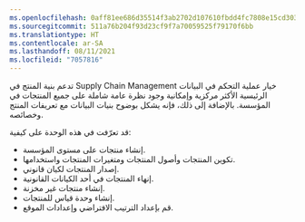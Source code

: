 ```yaml
---
ms.openlocfilehash: 0aff81ee686d35514f3ab2702d107610fbdd4fc7808e15cd303461b85bcc4d11
ms.sourcegitcommit: 511a76b204f93d23cf9f7a70059525f79170f6bb
ms.translationtype: HT
ms.contentlocale: ar-SA
ms.lasthandoff: 08/11/2021
ms.locfileid: "7057816"
---
```

تدعم بنية المنتج في Supply Chain Management خيار عملية التحكم في البيانات الرئيسية الأكثر مركزية وإمكانية وجود نظرة عامة شاملة على جميع المنتجات في المؤسسة. بالإضافة إلى ذلك، فإنه يشكل بوضوح بنيات البيانات مع تعريفات المنتج وخصائصه.

قد تعرّفت في هذه الوحدة على كيفية:

-   إنشاء منتجات على مستوى المؤسسة.
-   تكوين المنتجات وأصول المنتجات ومتغيرات المنتجات واستخدامها.
-   إصدار المنتجات لكيان قانوني.
-   إنهاء المنتجات في أحد الكيانات القانونية.
-   إنشاء منتجات غير مخزنة.
-   إنشاء وحدة قياس للمنتجات.
-   قم بإعداد الترتيب الافتراضي وإعدادات الموقع.
